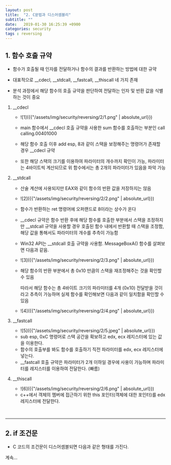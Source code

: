```yaml
---
layout: post
title:  "2. C문법과 디스어셈블리"
subtitle: ""
date:   2019-01-30 16:25:39 +0900
categories: security
tags : reversing
---
```



## 1. 함수 호출 규약
- 함수가 호출될 때 인자를 전달하거나 함수의 결과를 반환하는 방법에 대한 규약

- 대표적으로 __cdecl, __stdcall, __fastcall, __thiscall 네 가지 존재

- 분석 과정에서 해당 함수의 호출 규약을 판단하여 전달하는 인자 및 반환 값을 식별하는 것이 중요

1. __cdecl

   - ![1]({{"/assets/img/security/reversing/2/1.png" | absolute_url}})

   - main 함수에서 __cdecl 호출 규약을 사용한 sum 함수를 호출하는 부분인 call calling.00401000 

    - 해당 함수 호출 이후 add esp, 8과 같이 스택을 보정해주는 명령어가 존재할 경우 __cdecl 규약

    - 또한 해당 스택의 크기를 이용하여 파라미터의 개수까지 확인이 가능, 파라미터는 4바이트씩 계산되므로 위 함수에서는 총 2개의 파라미터가 있음을 파악 가능

1. __stdcall
   - 산술 계산에 사용되지만 EAX와 같이 함수의 반환 값을 저장하지는 않음
   - ![2]({{"/assets/img/security/reversing/2/2.png" | absolute_url}})
   - 함수가 반환하는 ret 명령어에 오퍼랜드로 8이라는 상수가 온다
   - __cdecl 규약은 함수 반환 후에 해당 함수를 호출한 부분에서 스택을 조정하지만 __stdcall 규약을 사용할 경우 호출된 함수 내에서 반환할 때 스택을 조정함, 해당 값을 통해서도 파라미터의 개수를 추측이 가능함
   - Win32 API는 __stdcall 호출 규약을 사용함. MessageBoxA() 함수를 살펴보면 다음과 같음.
   - ![3]({{"/assets/img/security/reversing/2/3.png" | absolute_url}})
   -  해당 함수의 반환 부분에서 총 0x10 만큼의 스택을 재조정해주는 것을 확인할 수 있음

      따라서 해당 함수는 총 4바이트 크기의 파라미터를 4개 (0x10) 전달받을 것이라고 추측이 가능하며 실제 함수를 확인해보면 다음과 같이 일치함을 확인할 수 있음
   - ![4]({{"/assets/img/security/reversing/2/4.png" | absolute_url}})

1. __fastcall
   - ![5]({{"/assets/img/security/reversing/2/5.jpeg" | absolute_url}})
   -  sub esp, 0xC 명령어로 스택 공간을 확보하고 edx, ecx 레지스터에 있는 값을 이용한다.
   -  함수의 호출부를 봐도 함수를 호출하기 직전 파라미터를 edx, ecx 레지스터에 넣는다.
    - __fastcall 호출 규약은 파라미터가 2개 이하일 경우에 사용이 가능하며 파라미터를 레지스터를 이용하여 전달한다. (빠름)

2. __thiscall
   - ![6]({{"/assets/img/security/reversing/2/6.png" | absolute_url}})
   - c++에서 객체의 멤버에 접근하기 위한 this 포인터(객체에 대한 포인터)를 edx레지스터에 전달한다.

<br>

------

## 2. if 조건문
- C 코드의 조건문이 디스어셈블되면 다음과 같은 형태를 가진다.

계속...